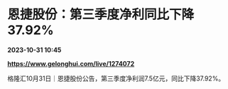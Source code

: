 # 恩捷股份：第三季度净利同比下降37.92%

**2023-10-31 10:45**

**https://www.gelonghui.com/live/1274072**

格隆汇10月31日｜恩捷股份公告，第三季度净利润7.5亿元，同比下降37.92%。